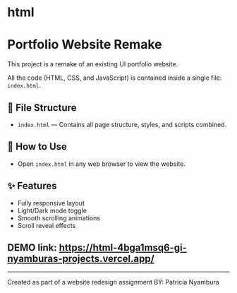 # html

# Portfolio Website Remake

This project is a remake of an existing UI portfolio website.

All the code (HTML, CSS, and JavaScript) is contained inside a single file: `index.html`.

## 📁 File Structure

- `index.html` — Contains all page structure, styles, and scripts combined.

## 📖 How to Use

- Open `index.html` in any web browser to view the website.

## ✨ Features

- Fully responsive layout
- Light/Dark mode toggle
- Smooth scrolling animations
- Scroll reveal effects

## DEMO link: https://html-4bga1msq6-gi-nyamburas-projects.vercel.app/
---

Created as part of a website redesign assignment BY: Patricia Nyambura
